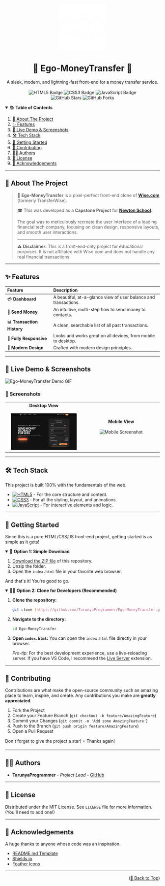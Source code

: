 <p align="center">
  <img src="/stock/logo-dark-minimal-removebg.png" alt="Ego MoneyTransfer Logo" width="150"/>
  <h1 align="center">💸 Ego-MoneyTransfer 💸</h1>
  
  <p align="center">
    A sleek, modern, and lightning-fast front-end for a money transfer service.
    <br />
    <br />
    <img src="https://img.shields.io/badge/HTML5-E34F26?style=for-the-badge&logo=html5&logoColor=white" alt="HTML5 Badge">
    <img src="https://img.shields.io/badge/CSS3-1572B6?style=for-the-badge&logo=css3&logoColor=white" alt="CSS3 Badge">
    <img src="https://img.shields.io/badge/JavaScript-F7DF1E?style=for-the-badge&logo=javascript&logoColor=black" alt="JavaScript Badge">
    <br />
    <img src="https://img.shields.io/github/stars/TarunyaProgrammer/Ego-MoneyTransfer?style=social" alt="GitHub Stars">
    <img src="https://img.shields.io/github/forks/TarunyaProgrammer/Ego-MoneyTransfer?style=social" alt="GitHub Forks">
  </p>
</p>

<details open>
  <summary>📚 <strong>Table of Contents</strong></summary>
  <ol>
    <li><a href="#-about-the-project">🌟 About The Project</a></li>
    <li><a href="#-features">✨ Features</a></li>
    <li><a href="#-live-demo--screenshots">🚀 Live Demo & Screenshots</a></li>
    <li><a href="#-tech-stack">🛠️ Tech Stack</a></li>
    <li><a href="#-getting-started">🏁 Getting Started</a></li>
    <li><a href="#-contributing">🤝 Contributing</a></li>
    <li><a href="#-authors">👨‍💻 Authors</a></li>
    <li><a href="#-license">📜 License</a></li>
    <li><a href="#-acknowledgements">🎉 Acknowledgements</a></li>
  </ol>
</details>

---

## 🌟 About The Project

> 💸 **Ego-MoneyTransfer** is a pixel-perfect front-end clone of [**Wise.com**](https://wise.com/) (formerly TransferWise).
>
> 🎓 This was developed as a **Capstone Project** for [**Newton School**](https://github.com/Newton-School).
>
> The goal was to meticulously recreate the user interface of a leading financial tech company, focusing on clean design, responsive layouts, and smooth user interactions.
>
> ---
>
> ⚠️ **Disclaimer:** This is a front-end-only project for educational purposes. It is not affiliated with Wise.com and does not handle any real financial transactions.

---

## ✨ Features

| Feature                    | Description                                                     |
| :------------------------- | :-------------------------------------------------------------- |
| 💳 **Dashboard**           | A beautiful, at-a-glance view of user balance and transactions. |
| 💸 **Send Money**          | An intuitive, multi-step flow to send money to contacts.        |
| 📊 **Transaction History** | A clean, searchable list of all past transactions.              |
| 📱 **Fully Responsive**    | Looks and works great on all devices, from mobile to desktop.   |
| 🎨 **Modern Design**       | Crafted with modern design principles.                          |

---

## 🚀 Live Demo & Screenshots

![Ego-MoneyTransfer Demo GIF](https://raw.githubusercontent.com/TarunyaProgrammer/Ego-MoneyTransfer/main/stock/YOUR-DEMO.gif)

### 📸 Screenshots

<table width="100%">
  <tr>
    <td width="50%" align="center">
      <strong>Desktop View</strong>
      <br><br>
      <img src="/stock/desktop-view.png" alt="Desktop Screenshot" width="90%">
    </td>
    <td width="50%" align="center">
      <strong>Mobile View</strong>
      <br><br>
      <img src="https://raw.githubusercontent.com/TarunyaProgrammer/Ego-MoneyTransfer/main/stock/YOUR-SCREENSHOT-2.png" alt="Mobile Screenshot" width="90%">
    </td>
  </tr>
</table>

---

## 🛠️ Tech Stack

This project is built 100% with the fundamentals of the web.

- [<img src="https://img.shields.io/badge/HTML5-E34F26?style=flat&logo=html5&logoColor=white" alt="HTML5">](https://developer.mozilla.org/en-US/docs/Web/Guide/HTML/HTML5) - For the core structure and content.
- [<img src="https://img.shields.io/badge/CSS3-1572B6?style=flat&logo=css3&logoColor=white" alt="CSS3">](https://developer.mozilla.org/en-US/docs/Web/CSS) - For all the styling, layout, and animations.
- [<img src="https://img.shields.io/badge/JavaScript-F7DF1E?style=flat&logo=javascript&logoColor=black" alt="JavaScript">](https://developer.mozilla.org/en-US/docs/Web/JavaScript) - For interactive elements and logic.

---

## 🏁 Getting Started

Since this is a pure HTML/CSS/JS front-end project, getting started is as simple as it gets!

<details open>
  <summary>🚀 <strong>Option 1: Simple Download</strong></summary>
  
  1.  [Download the ZIP file](https://github.com/TarunyaProgrammer/Ego-MoneyTransfer/archive/refs/heads/main.zip) of this repository.
  2.  Unzip the folder.
  3.  Open the `index.html` file in your favorite web browser.
  
  And that's it! You're good to go.
</details>

<details open>
  <summary>👨‍💻 <strong>Option 2: Clone for Developers (Recommended)</strong></summary>
  
  1.  **Clone the repository:**
      ```sh
      git clone [https://github.com/TarunyaProgrammer/Ego-MoneyTransfer.git](https://github.com/TarunyaProgrammer/Ego-MoneyTransfer.git)
      ```
  
  2.  **Navigate to the directory:**
      ```sh
      cd Ego-MoneyTransfer
      ```
  
  3.  **Open `index.html`:**
      You can open the `index.html` file directly in your browser.
      
      *Pro-tip:* For the best development experience, use a live-reloading server. If you have VS Code, I recommend the [Live Server](https://marketplace.visualstudio.com/items?itemName=ritwickdey.LiveServer) extension.
      
</details>

---

## 🤝 Contributing

Contributions are what make the open-source community such an amazing place to learn, inspire, and create. Any contributions you make are **greatly appreciated**.

1.  Fork the Project
2.  Create your Feature Branch (`git checkout -b feature/AmazingFeature`)
3.  Commit your Changes (`git commit -m 'Add some AmazingFeature'`)
4.  Push to the Branch (`git push origin feature/AmazingFeature`)
5.  Open a Pull Request

Don't forget to give the project a star! ⭐ Thanks again!

---

## 👨‍💻 Authors

- **TarunyaProgrammer** - _Project Lead_ - [GitHub](https://github.com/TarunyaProgrammer)

---

## 📜 License

Distributed under the MIT License. See `LICENSE` file for more information. (You'll need to add one!)

---

## 🎉 Acknowledgements

A huge thanks to anyone whose code was an inspiration.

- [README.md Template](https://github.com/othneildrew/Best-README-Template)
- [Shields.io](https://shields.io/)
- [Feather Icons](https://feathericons.com/)

---

<p align="right">(<a href="#top">🔼 Back to Top</a>)</p>
